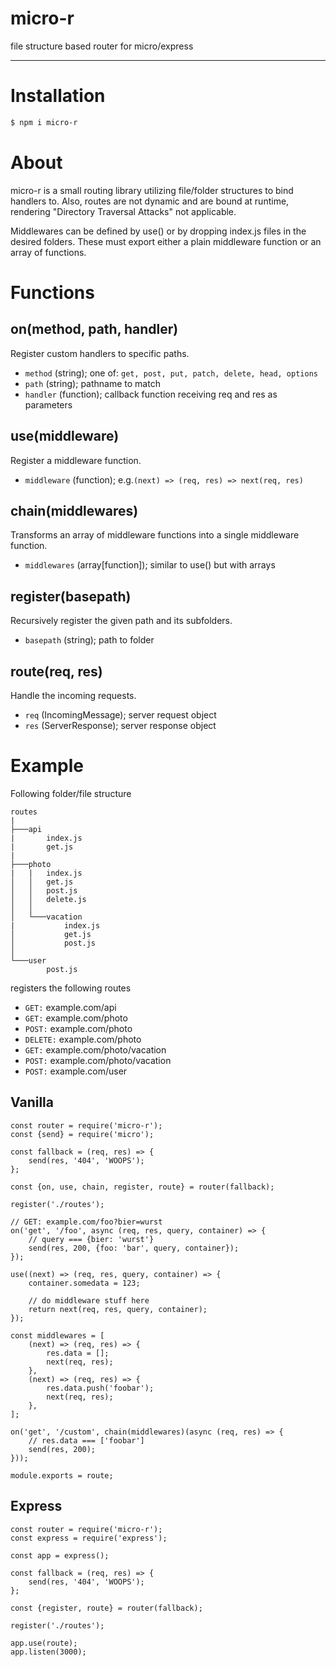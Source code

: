 <h1 align="left">micro-r</h1>

file structure based router for micro/express

***
# Installation

```bash
$ npm i micro-r
```

# About
micro-r is a small routing library utilizing file/folder structures to bind handlers to.
Also, routes are not dynamic and are bound at runtime, rendering "Directory Traversal Attacks" not applicable.

Middlewares can be defined by use() or by dropping index.js files in the desired folders. These must export either a plain middleware function or an array of functions.

# Functions
## on(method, path, handler)
Register custom handlers to specific paths.
* `method` (string); one of: `get, post, put, patch, delete, head, options`
* `path` (string); pathname to match
* `handler` (function); callback function receiving req and res as parameters

## use(middleware)
Register a middleware function.
* `middleware` (function); e.g.`(next) => (req, res) => next(req, res)`

## chain(middlewares)
Transforms an array of middleware functions into a single middleware function.
* `middlewares` (array[function]); similar to use() but with arrays

## register(basepath)
Recursively register the given path and its subfolders.
* `basepath` (string); path to folder

## route(req, res)
Handle the incoming requests.
* `req` (IncomingMessage); server request object
* `res` (ServerResponse); server response object

# Example
Following folder/file structure
```
routes
|
├───api
|       index.js
|       get.js     
|
├───photo
|   |   index.js
│   │   get.js
│   │   post.js
│   │   delete.js
│   │
│   └───vacation
|           index.js
│           get.js
│           post.js
│
└───user
        post.js
```
registers the following routes
* `GET:` example.com/api
* `GET:` example.com/photo
* `POST:` example.com/photo
* `DELETE:` example.com/photo
* `GET:` example.com/photo/vacation
* `POST:` example.com/photo/vacation
* `POST:` example.com/user

## Vanilla
```ecmascript 6
const router = require('micro-r');
const {send} = require('micro');

const fallback = (req, res) => {
    send(res, '404', 'WOOPS');
};

const {on, use, chain, register, route} = router(fallback);

register('./routes');

// GET: example.com/foo?bier=wurst
on('get', '/foo', async (req, res, query, container) => {
    // query === {bier: 'wurst'}
    send(res, 200, {foo: 'bar', query, container});
});

use((next) => (req, res, query, container) => {
    container.somedata = 123;
    
    // do middleware stuff here
    return next(req, res, query, container);
});

const middlewares = [
    (next) => (req, res) => {
        res.data = [];
        next(req, res);
    },
    (next) => (req, res) => {
        res.data.push('foobar');
        next(req, res);
    },
];
 
on('get', '/custom', chain(middlewares)(async (req, res) => {
    // res.data === ['foobar']
    send(res, 200);
}));

module.exports = route;
```
## Express
```ecmascript 6
const router = require('micro-r');
const express = require('express');

const app = express();

const fallback = (req, res) => {
    send(res, '404', 'WOOPS');
};

const {register, route} = router(fallback);

register('./routes');

app.use(route);
app.listen(3000);
```